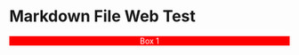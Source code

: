 # Markdown File Web Test
<div style="
background: red;
text-align:center;
color:white;" markdown="2">

Box 1

</div>
